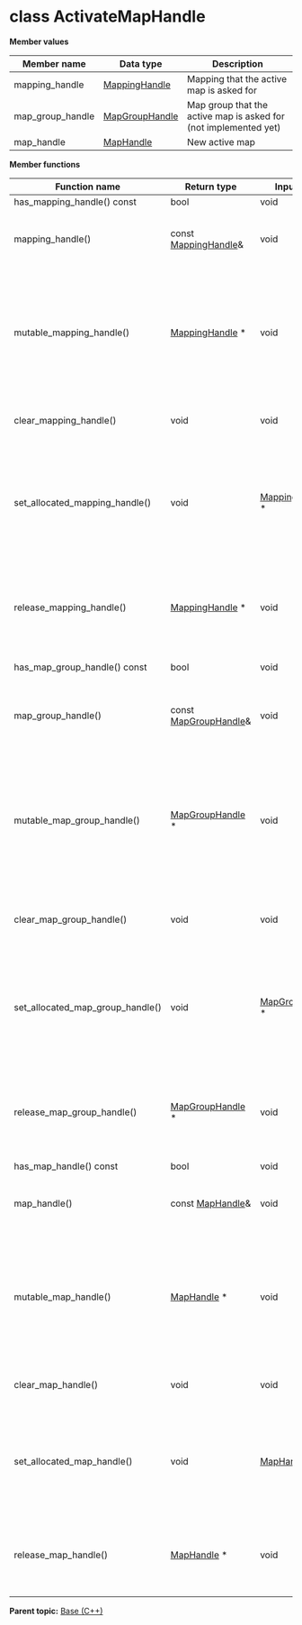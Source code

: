 # class ActivateMapHandle

 **Member values** 

|Member name|Data type|Description|
|-----------|---------|-----------|
|mapping\_handle| [MappingHandle](MappingHandle.md#)|Mapping that the active map is asked for|
|map\_group\_handle| [MapGroupHandle](MapGroupHandle.md#)|Map group that the active map is asked for \(not implemented yet\)|
|map\_handle| [MapHandle](MapHandle.md#)|New active map|

 **Member functions** 

|Function name|Return type|Input type|Description|
|-------------|-----------|----------|-----------|
|has\_mapping\_handle\(\) const|bool|void|Returns true if mapping\_handle is set.|
|mapping\_handle\(\)|const [MappingHandle](MappingHandle.md#)&|void|Returns the current value of mapping\_handle. If mapping\_handle is not set, returns a [MappingHandle](MappingHandle.md#) with none of its fields set \(possibly mapping\_handle::default\_instance\(\)\).|
|mutable\_mapping\_handle\(\)| [MappingHandle](MappingHandle.md#) \*|void|Returns a pointer to the mutable [MappingHandle](MappingHandle.md#) object that stores the field's value. If the field was not set prior to the call, then the returned [MappingHandle](MappingHandle.md#) will have none of its fields set \(i.e. it will be identical to a newly-allocated [MappingHandle](MappingHandle.md#)\). After calling this, has\_mapping\_handle\(\) will return true and mapping\_handle\(\) will return a reference to the same instance of [MappingHandle](MappingHandle.md#).|
|clear\_mapping\_handle\(\)|void|void|Clears the value of the field. After calling this, has\_mapping\_handle\(\) will return false and mapping\_handle\(\) will return the default value.|
|set\_allocated\_mapping\_handle\(\)|void| [MappingHandle](MappingHandle.md#) \*|Sets the [MappingHandle](MappingHandle.md#) object to the field and frees the previous field value if it exists. If the [MappingHandle](MappingHandle.md#) pointer is not NULL, the message takes ownership of the allocated [MappingHandle](MappingHandle.md#) object and has\_ [MappingHandle](MappingHandle.md#)\(\) will return true. Otherwise, if the mapping\_handle is NULL, the behavior is the same as calling clear\_mapping\_handle\(\).|
|release\_mapping\_handle\(\)| [MappingHandle](MappingHandle.md#) \*|void|Releases the ownership of the field and returns the pointer of the [MappingHandle](MappingHandle.md#) object. After calling this, caller takes the ownership of the allocated [MappingHandle](MappingHandle.md#) object, has\_mapping\_handle\(\) will return false, and mapping\_handle\(\) will return the default value.|
|has\_map\_group\_handle\(\) const|bool|void|Returns true if map\_group\_handle is set.|
|map\_group\_handle\(\)|const [MapGroupHandle](MapGroupHandle.md#)&|void|Returns the current value of map\_group\_handle. If map\_group\_handle is not set, returns a [MapGroupHandle](MapGroupHandle.md#) with none of its fields set \(possibly map\_group\_handle::default\_instance\(\)\).|
|mutable\_map\_group\_handle\(\)| [MapGroupHandle](MapGroupHandle.md#) \*|void|Returns a pointer to the mutable [MapGroupHandle](MapGroupHandle.md#) object that stores the field's value. If the field was not set prior to the call, then the returned [MapGroupHandle](MapGroupHandle.md#) will have none of its fields set \(i.e. it will be identical to a newly-allocated [MapGroupHandle](MapGroupHandle.md#)\). After calling this, has\_map\_group\_handle\(\) will return true and map\_group\_handle\(\) will return a reference to the same instance of [MapGroupHandle](MapGroupHandle.md#).|
|clear\_map\_group\_handle\(\)|void|void|Clears the value of the field. After calling this, has\_map\_group\_handle\(\) will return false and map\_group\_handle\(\) will return the default value.|
|set\_allocated\_map\_group\_handle\(\)|void| [MapGroupHandle](MapGroupHandle.md#) \*|Sets the [MapGroupHandle](MapGroupHandle.md#) object to the field and frees the previous field value if it exists. If the [MapGroupHandle](MapGroupHandle.md#) pointer is not NULL, the message takes ownership of the allocated [MapGroupHandle](MapGroupHandle.md#) object and has\_ [MapGroupHandle](MapGroupHandle.md#)\(\) will return true. Otherwise, if the map\_group\_handle is NULL, the behavior is the same as calling clear\_map\_group\_handle\(\).|
|release\_map\_group\_handle\(\)| [MapGroupHandle](MapGroupHandle.md#) \*|void|Releases the ownership of the field and returns the pointer of the [MapGroupHandle](MapGroupHandle.md#) object. After calling this, caller takes the ownership of the allocated [MapGroupHandle](MapGroupHandle.md#) object, has\_map\_group\_handle\(\) will return false, and map\_group\_handle\(\) will return the default value.|
|has\_map\_handle\(\) const|bool|void|Returns true if map\_handle is set.|
|map\_handle\(\)|const [MapHandle](MapHandle.md#)&|void|Returns the current value of map\_handle. If map\_handle is not set, returns a [MapHandle](MapHandle.md#) with none of its fields set \(possibly map\_handle::default\_instance\(\)\).|
|mutable\_map\_handle\(\)| [MapHandle](MapHandle.md#) \*|void|Returns a pointer to the mutable [MapHandle](MapHandle.md#) object that stores the field's value. If the field was not set prior to the call, then the returned [MapHandle](MapHandle.md#) will have none of its fields set \(i.e. it will be identical to a newly-allocated [MapHandle](MapHandle.md#)\). After calling this, has\_map\_handle\(\) will return true and map\_handle\(\) will return a reference to the same instance of [MapHandle](MapHandle.md#).|
|clear\_map\_handle\(\)|void|void|Clears the value of the field. After calling this, has\_map\_handle\(\) will return false and map\_handle\(\) will return the default value.|
|set\_allocated\_map\_handle\(\)|void| [MapHandle](MapHandle.md#) \*|Sets the [MapHandle](MapHandle.md#) object to the field and frees the previous field value if it exists. If the [MapHandle](MapHandle.md#) pointer is not NULL, the message takes ownership of the allocated [MapHandle](MapHandle.md#) object and has\_ [MapHandle](MapHandle.md#)\(\) will return true. Otherwise, if the map\_handle is NULL, the behavior is the same as calling clear\_map\_handle\(\).|
|release\_map\_handle\(\)| [MapHandle](MapHandle.md#) \*|void|Releases the ownership of the field and returns the pointer of the [MapHandle](MapHandle.md#) object. After calling this, caller takes the ownership of the allocated [MapHandle](MapHandle.md#) object, has\_map\_handle\(\) will return false, and map\_handle\(\) will return the default value.|

**Parent topic:** [Base \(C++\)](../../summary_pages/Base.md)

